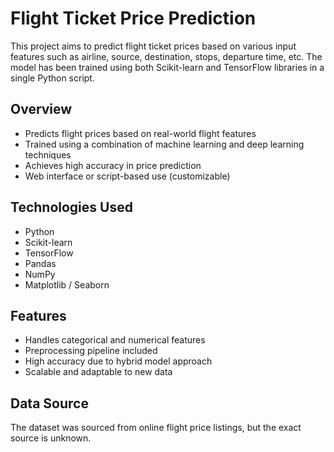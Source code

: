 # Flight Ticket Price Prediction

This project aims to predict flight ticket prices based on various input features such as airline, source, destination, stops, departure time, etc. The model has been trained using both Scikit-learn and TensorFlow libraries in a single Python script.

## Overview

- Predicts flight prices based on real-world flight features
- Trained using a combination of machine learning and deep learning techniques
- Achieves high accuracy in price prediction
- Web interface or script-based use (customizable)

## Technologies Used

- Python
- Scikit-learn
- TensorFlow
- Pandas
- NumPy
- Matplotlib / Seaborn

## Features

- Handles categorical and numerical features
- Preprocessing pipeline included
- High accuracy due to hybrid model approach
- Scalable and adaptable to new data

## Data Source

The dataset was sourced from online flight price listings, but the exact source is unknown.
